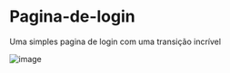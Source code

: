 # Pagina-de-login
Uma simples pagina de login com uma transição incrível

![image](https://github.com/deivide11/Pagina-de-login/assets/99503429/dc0c3800-4b73-420d-9458-791a4a764afb)
